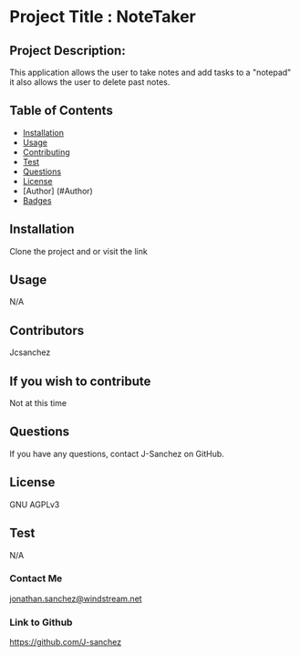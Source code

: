 # Project Title : NoteTaker
## Project Description:
This application allows the user to take notes and add tasks to a "notepad" it also allows the user to delete past notes. 
## Table of Contents
* [Installation](#installation)
* [Usage](#usage)
* [Contributing](#contributing)
* [Test](#test)
* [Questions](#questions)
* [License](#license)
* [Author] (#Author)
* [Badges](#badges)
## Installation
Clone the project and or visit the link
## Usage
N/A
## Contributors
Jcsanchez
## If you wish to contribute
Not at this time
## Questions
If you have any questions, contact J-Sanchez on GitHub.
## License
GNU AGPLv3
## Test
N/A
### Contact Me
jonathan.sanchez@windstream.net
### Link to Github
https://github.com/J-sanchez